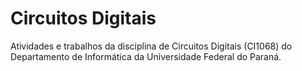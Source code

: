 # Circuitos Digitais

Atividades e trabalhos da disciplina de Circuitos Digitais (CI1068) do Departamento de Informática da Universidade Federal do Paraná.
